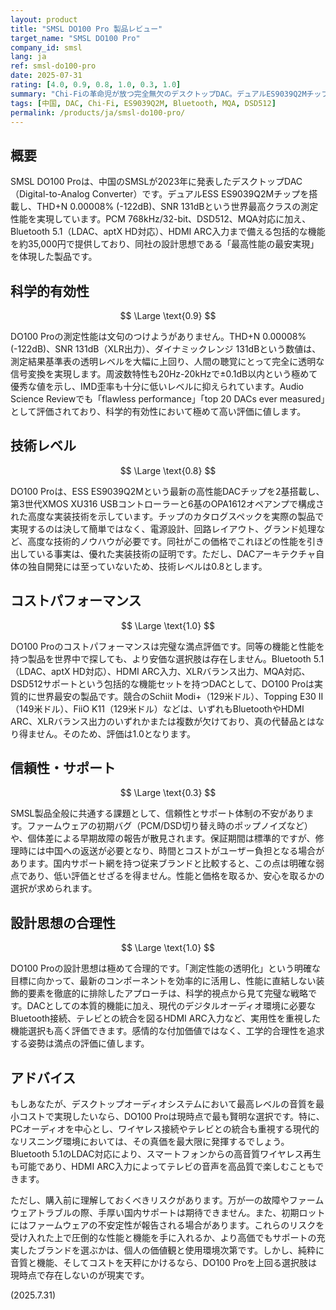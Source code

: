 ```yaml
---
layout: product
title: "SMSL DO100 Pro 製品レビュー"
target_name: "SMSL DO100 Pro"
company_id: smsl
lang: ja
ref: smsl-do100-pro
date: 2025-07-31
rating: [4.0, 0.9, 0.8, 1.0, 0.3, 1.0]
summary: "Chi-Fiの革命児が放つ完全無欠のデスクトップDAC。デュアルES9039Q2Mチップによる世界最高クラスの測定性能と、Bluetooth 5.1、HDMI ARC、MQA対応など圧倒的な機能密度を約35,000円で実現。この価格でこれほど包括的な機能を持つ製品は他に存在せず、コストパフォーマンスは満点の評価となります。"
tags: [中国, DAC, Chi-Fi, ES9039Q2M, Bluetooth, MQA, DSD512]
permalink: /products/ja/smsl-do100-pro/
---
```


## 概要

SMSL DO100 Proは、中国のSMSLが2023年に発表したデスクトップDAC（Digital-to-Analog Converter）です。デュアルESS ES9039Q2Mチップを搭載し、THD+N 0.00008% (-122dB)、SNR 131dBという世界最高クラスの測定性能を実現しています。PCM 768kHz/32-bit、DSD512、MQA対応に加え、Bluetooth 5.1（LDAC、aptX HD対応）、HDMI ARC入力まで備える包括的な機能を約35,000円で提供しており、同社の設計思想である「最高性能の最安実現」を体現した製品です。

## 科学的有効性

$$ \Large \text{0.9} $$

DO100 Proの測定性能は文句のつけようがありません。THD+N 0.00008% (-122dB)、SNR 131dB（XLR出力）、ダイナミックレンジ 131dBという数値は、測定結果基準表の透明レベルを大幅に上回り、人間の聴覚にとって完全に透明な信号変換を実現します。周波数特性も20Hz-20kHzで±0.1dB以内という極めて優秀な値を示し、IMD歪率も十分に低いレベルに抑えられています。Audio Science Reviewでも「flawless performance」「top 20 DACs ever measured」として評価されており、科学的有効性において極めて高い評価に値します。

## 技術レベル

$$ \Large \text{0.8} $$

DO100 Proは、ESS ES9039Q2Mという最新の高性能DACチップを2基搭載し、第3世代XMOS XU316 USBコントローラーと6基のOPA1612オペアンプで構成された高度な実装技術を示しています。チップのカタログスペックを実際の製品で実現するのは決して簡単ではなく、電源設計、回路レイアウト、グランド処理など、高度な技術的ノウハウが必要です。同社がこの価格でこれほどの性能を引き出している事実は、優れた実装技術の証明です。ただし、DACアーキテクチャ自体の独自開発には至っていないため、技術レベルは0.8とします。

## コストパフォーマンス

$$ \Large \text{1.0} $$

DO100 Proのコストパフォーマンスは完璧な満点評価です。同等の機能と性能を持つ製品を世界中で探しても、より安価な選択肢は存在しません。Bluetooth 5.1（LDAC、aptX HD対応）、HDMI ARC入力、XLRバランス出力、MQA対応、DSD512サポートという包括的な機能セットを持つDACとして、DO100 Proは実質的に世界最安の製品です。競合のSchiit Modi+（129米ドル）、Topping E30 II（149米ドル）、FiiO K11（129米ドル）などは、いずれもBluetoothやHDMI ARC、XLRバランス出力のいずれかまたは複数が欠けており、真の代替品とはなり得ません。そのため、評価は1.0となります。

## 信頼性・サポート

$$ \Large \text{0.3} $$

SMSL製品全般に共通する課題として、信頼性とサポート体制の不安があります。ファームウェアの初期バグ（PCM/DSD切り替え時のポップノイズなど）や、個体差による早期故障の報告が散見されます。保証期間は標準的ですが、修理時には中国への返送が必要となり、時間とコストがユーザー負担となる場合があります。国内サポート網を持つ従来ブランドと比較すると、この点は明確な弱点であり、低い評価とせざるを得ません。性能と価格を取るか、安心を取るかの選択が求められます。

## 設計思想の合理性

$$ \Large \text{1.0} $$

DO100 Proの設計思想は極めて合理的です。「測定性能の透明化」という明確な目標に向かって、最新のコンポーネントを効率的に活用し、性能に直結しない装飾的要素を徹底的に排除したアプローチは、科学的視点から見て完璧な戦略です。DACとしての本質的機能に加え、現代のデジタルオーディオ環境に必要なBluetooth接続、テレビとの統合を図るHDMI ARC入力など、実用性を重視した機能選択も高く評価できます。感情的な付加価値ではなく、工学的合理性を追求する姿勢は満点の評価に値します。

## アドバイス

もしあなたが、デスクトップオーディオシステムにおいて最高レベルの音質を最小コストで実現したいなら、DO100 Proは現時点で最も賢明な選択です。特に、PCオーディオを中心とし、ワイヤレス接続やテレビとの統合も重視する現代的なリスニング環境においては、その真価を最大限に発揮するでしょう。Bluetooth 5.1のLDAC対応により、スマートフォンからの高音質ワイヤレス再生も可能であり、HDMI ARC入力によってテレビの音声を高品質で楽しむこともできます。

ただし、購入前に理解しておくべきリスクがあります。万が一の故障やファームウェアトラブルの際、手厚い国内サポートは期待できません。また、初期ロットにはファームウェアの不安定性が報告される場合があります。これらのリスクを受け入れた上で圧倒的な性能と機能を手に入れるか、より高価でもサポートの充実したブランドを選ぶかは、個人の価値観と使用環境次第です。しかし、純粋に音質と機能、そしてコストを天秤にかけるなら、DO100 Proを上回る選択肢は現時点で存在しないのが現実です。

(2025.7.31)

